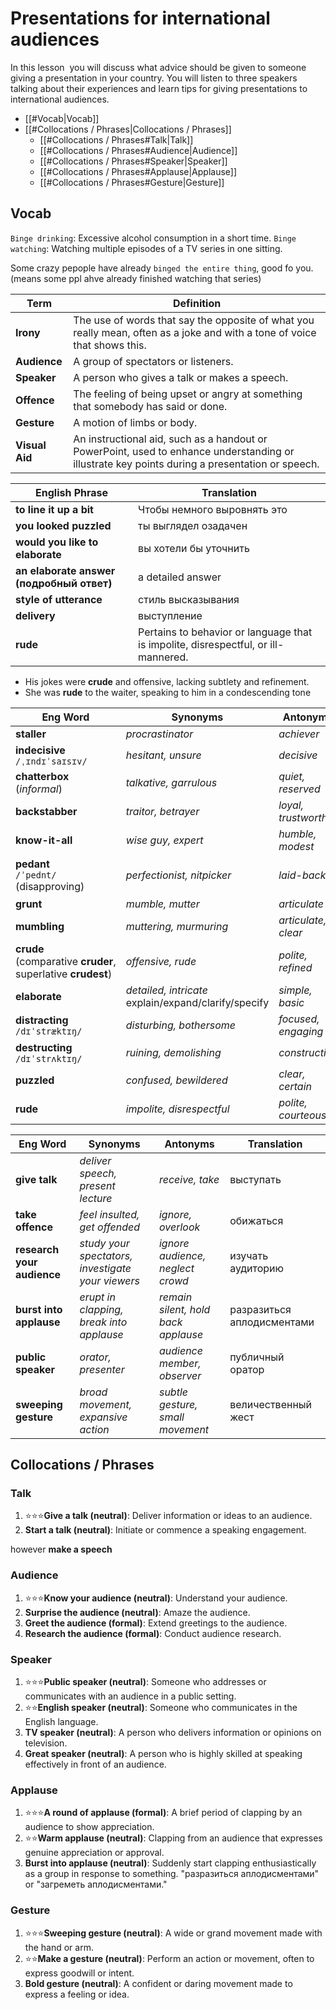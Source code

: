 
# Presentations for international audiences

In this lesson  you will discuss what advice should be given to someone giving a presentation in your country. You will listen to three speakers talking about their experiences and learn tips for giving presentations to international audiences.

- [[#Vocab|Vocab]]
- [[#Collocations / Phrases|Collocations / Phrases]]
	- [[#Collocations / Phrases#Talk|Talk]]
	- [[#Collocations / Phrases#Audience|Audience]]
	- [[#Collocations / Phrases#Speaker|Speaker]]
	- [[#Collocations / Phrases#Applause|Applause]]
	- [[#Collocations / Phrases#Gesture|Gesture]]

## Vocab

`Binge drinking`: Excessive alcohol consumption in a short time.
`Binge watching`: Watching multiple episodes of a TV series in one sitting.

Some crazy pepople have already `binged the entire thing`, good fo you. (means some ppl ahve already finished watching that series)

| Term       | Definition                                                                                                                                     |
| ---------- | ---------------------------------------------------------------------------------------------------------------------------------------------- |
| **Irony**      | The use of words that say the opposite of what you really mean, often as a joke and with a tone of voice that shows this.                      |
| **Audience**   | A group of spectators or listeners.                                                                                                            |
| **Speaker**    | A person who gives a talk or makes a speech.                                                                                                   |
| **Offence**    | The feeling of being upset or angry at something that somebody has said or done.                                                               |
| **Gesture**    | A motion of limbs or body.                                                                                                                     |
| **Visual Aid** | An instructional aid, such as a handout or PowerPoint, used to enhance understanding or illustrate key points during a presentation or speech. |


| English Phrase                            | Translation                                                                        |
| ----------------------------------------- | ---------------------------------------------------------------------------------- |
| **to line it up a bit**                   | Чтобы немного выровнять это                                                        |
| **you looked puzzled**                    | ты выглядел озадачен                                                               |
| **would you like to elaborate**           | вы хотели бы уточнить                                                              |
| **an elaborate answer (подробный ответ)** | a detailed answer                                                                  |
| **style of utterance**                    | стиль высказывания                                                                 |
| **delivery**                              | выступление                                                                        |
| **rude**                                  | Pertains to behavior or language that is impolite, disrespectful, or ill-mannered. |

- His jokes were **crude** and offensive, lacking subtlety and refinement.
- She was **rude** to the waiter, speaking to him in a condescending tone

| Eng Word                                                           | Synonyms                                                | Antonyms             | Translation                   |
| ------------------------------------------------------------------ | ------------------------------------------------------- | -------------------- | ----------------------------- |
| **staller**                                                        | *procrastinator*                                        | *achiever*           | промедлитель                  |
| **indecisive**<br>`/ˌɪndɪˈsaɪsɪv/`                                 | *hesitant, unsure*                                      | *decisive*           | нерешительный                 |
| **chatterbox** <br>(*informal*)                                    | *talkative, garrulous*                                  | *quiet, reserved*    | болтун                        |
| **backstabber**                                                    | *traitor, betrayer*                                     | *loyal, trustworthy* | клеветник                     |
| **know-it-all**                                                    | *wise guy, expert*                                      | *humble, modest*     | знаток                        |
| **pedant**<br>`/ˈpednt/`<br>(disapproving)                         | *perfectionist, nitpicker*                              | *laid-back*          | педант (negative <br>meaning) |
| **grunt**                                                          | *mumble, mutter*                                        | *articulate*         | бормотун                      |
| **mumbling**                                                       | *muttering, murmuring*                                  | *articulate, clear*  | бормотание                    |
| **crude**<br>(comparative **cruder**, <br>superlative **crudest**) | _offensive, rude_                                       | _polite, refined_    | грубый                        |
| **elaborate**                                                      | _detailed, intricate_<br>explain/expand/clarify/specify | _simple, basic_      | развернутый                   |
| **distracting**<br> `/dɪˈstræktɪŋ/`                                | _disturbing, bothersome_                                | _focused, engaging_  | отвлекающий                   |
| **destructing**<br>`/dɪˈstrʌktɪŋ/`                                 | _ruining, demolishing_                                  | _constructive_       | разрушающий                   |
| **puzzled**                                                        | _confused, bewildered_                                  | _clear, certain_     | озадаченный                   |
| **rude**                                                           | _impolite, disrespectful_                               | _polite, courteous_  | грубый                        |

| Eng Word                   | Synonyms                                          | Antonyms                            | Translation                |
| -------------------------- | ------------------------------------------------- | ----------------------------------- | -------------------------- |
| **give talk**              | _deliver speech, present lecture_                 | _receive, take_                     | выступать                  |
| **take offence**           | _feel insulted, get offended_                     | _ignore, overlook_                  | обижаться                  |
| **research your audience** | _study your spectators, investigate your viewers_ | _ignore audience, neglect crowd_    | изучать аудиторию          |
| **burst into applause**    | _erupt in clapping, break into applause_          | _remain silent, hold back applause_ | разразиться аплодисментами |
| **public speaker**         | _orator, presenter_                               | _audience member, observer_         | публичный оратор           |
| **sweeping gesture**       | _broad movement, expansive action_                | _subtle gesture, small movement_    | величественный жест        |

## Collocations / Phrases

### Talk
1. ⭐️⭐️⭐️**Give a talk (neutral)**: Deliver information or ideas to an audience.
2. **Start a talk (neutral)**: Initiate or commence a speaking engagement.

however **make a speech**
### Audience

1. ⭐️⭐️⭐️**Know your audience (neutral)**: Understand your audience.
2. **Surprise the audience (neutral)**: Amaze the audience.
3. **Greet the audience (formal)**: Extend greetings to the audience.
4. **Research the audience (formal)**: Conduct audience research.

### Speaker

1. ⭐️⭐️⭐️**Public speaker (neutral)**: Someone who addresses or communicates with an audience in a public setting.
2. ⭐️⭐️**English speaker (neutral)**: Someone who communicates in the English language.
3. **TV speaker (neutral)**: A person who delivers information or opinions on television.
4. **Great speaker (neutral)**: A person who is highly skilled at speaking effectively in front of an audience.

### Applause

1. ⭐️⭐️⭐️**A round of applause (formal)**: A brief period of clapping by an audience to show appreciation.
2. ⭐️⭐️**Warm applause (neutral)**: Clapping from an audience that expresses genuine appreciation or approval.
4. **Burst into applause (neutral)**: Suddenly start clapping enthusiastically as a group in response to something. "разразиться аплодисментами" or "загреметь аплодисментами."

### Gesture

1. ⭐️⭐️⭐️**Sweeping gesture (neutral)**: A wide or grand movement made with the hand or arm.
2. ⭐️⭐️**Make a gesture (neutral)**: Perform an action or movement, often to express goodwill or intent.
3. **Bold gesture (neutral)**: A confident or daring movement made to express a feeling or idea.
